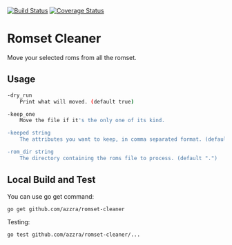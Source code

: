 [![Build Status](https://travis-ci.org/azzra/romset-cleaner.png)](https://travis-ci.org/azzra/romset-cleaner)
[![Coverage Status](https://coveralls.io/repos/github/azzra/romset-cleaner/badge.svg?branch=coverage)](https://coveralls.io/github/azzra/romset-cleaner?branch=coverage)

# Romset Cleaner

Move your selected roms from all the romset.

## Usage

```sh
-dry_run
    Print what will moved. (default true)

-keep_one
    Move the file if it's the only one of its kind.

-keeped string
    The attributes you want to keep, in comma separated format. (default "french,france,fr,europe,eur,eu,english,en,eng,uk,word,usa,us")

-rom_dir string
    The directory containing the roms file to process. (default ".")
```


## Local Build and Test

You can use go get command: 

    go get github.com/azzra/romset-cleaner

Testing:

    go test github.com/azzra/romset-cleaner/...


